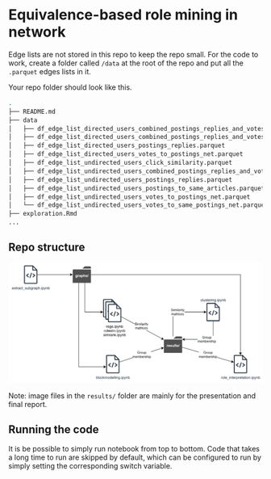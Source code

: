 # Equivalence-based role mining in network

Edge lists are not stored in this repo to keep the repo small. For the code to work, create a folder called `/data` at the root of the repo and put all the `.parquet` edges lists in it.

Your repo folder should look like this.

```bash
.
├── README.md
├── data
│   ├── df_edge_list_directed_users_combined_postings_replies_and_votes_to_postings_net.parquet
│   ├── df_edge_list_directed_users_combined_postings_replies_and_votes_to_postings_net_and_follow_connections.parquet
│   ├── df_edge_list_directed_users_postings_replies.parquet
│   ├── df_edge_list_directed_users_votes_to_postings_net.parquet
│   ├── df_edge_list_undirected_users_click_similarity.parquet
│   ├── df_edge_list_undirected_users_combined_postings_replies_and_votes_to_postings_net.parquet
│   ├── df_edge_list_undirected_users_postings_replies.parquet
│   ├── df_edge_list_undirected_users_postings_to_same_articles.parquet
│   ├── df_edge_list_undirected_users_votes_to_postings_net.parquet
│   └── df_edge_list_undirected_users_votes_to_same_postings_net.parquet
├── exploration.Rmd
...
```

## Repo structure

![File structure](file_struct.png)

Note: image files in the `results/` folder are mainly for the presentation and final report.

## Running the code

It is be possible to simply run notebook from top to bottom. Code that takes a long time to run are skipped by default, which can be configured to run by simply setting the corresponding switch variable.

